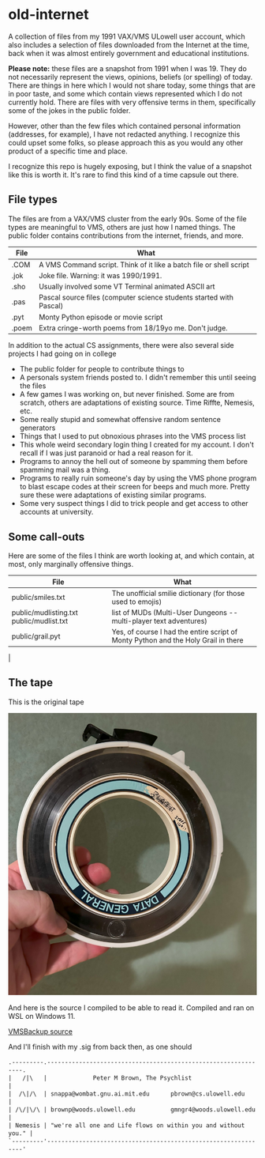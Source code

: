 # old-internet

A collection of files from my 1991 VAX/VMS ULowell user account, which also includes a selection of files downloaded from the Internet at the time, back when it was almost entirely government and educational institutions.

**Please note:** these files are a snapshot from 1991 when I was 19. They do not necessarily represent the views, opinions, beliefs (or spelling) of today. There are things in here which I would not share today, some things that are in poor taste, and some which contain views represented which I do not currently hold. There are files with very offensive terms in them, specifically some of the jokes in the public folder.

However, other than the few files which contained personal information (addresses, for example), I have not redacted anything. I recognize this could upset some folks, so please approach this as you would any other product of a specific time and place.

I recognize this repo is hugely exposing, but I think the value of a snapshot like this is worth it. It's rare to find this kind of a time capsule out there.

## File types

The files are from a VAX/VMS cluster from the early 90s. Some of the file types are meaningful to VMS, others are just how I named things. The public folder contains contributions from the internet, friends, and more.

| File | What |
| ---------------- | -------------- |
| .COM | A VMS Command script. Think of it like a batch file or shell script |
| .jok | Joke file. Warning: it was 1990/1991. |
| .sho | Usually involved some VT Terminal animated ASCII art |
| .pas | Pascal source files (computer science students started with Pascal) |
| .pyt | Monty Python episode or movie script |
| .poem | Extra cringe-worth poems from 18/19yo me. Don't judge. |

In addition to the actual CS assignments, there were also several side projects I had going on in college

* The public folder for people to contribute things to
* A personals system friends posted to. I didn't remember this until seeing the files
* A few games I was working on, but never finished. Some are from scratch, others are adaptations of existing source. Time Riffte, Nemesis, etc.
* Some really stupid and somewhat offensive random sentence generators
* Things that I used to put obnoxious phrases into the VMS process list
* This whole weird secondary login thing I created for my account. I don't recall if I was just paranoid or had a real reason for it.
* Programs to annoy the hell out of someone by spamming them before spamming mail was a thing.
* Programs to really ruin someone's day by using the VMS phone program to blast escape codes at their screen for beeps and much more. Pretty sure these were adaptations of existing similar programs.
* Some very suspect things I did to trick people and get access to other accounts at university.

## Some call-outs

Here are some of the files I think are worth looking at, and which contain, at most, only marginally offensive things.

| File | What |
| ---------------- | -------------- |
| public/smiles.txt | The unofficial smilie dictionary (for those used to emojis) |
| public/mudlisting.txt public/mudlist.txt | list of MUDs (Multi-User Dungeons -- multi-player text adventures) |
| public/grail.pyt | Yes, of course I had the entire script of Monty Python and the Holy Grail in there |
|


## The tape

This is the original tape

![9 Track VMS Backup Tape](tape.jpg)

And here is the source I compiled to be able to read it. Compiled and ran on WSL on Windows 11.

[VMSBackup source](https://github.com/kkaempf/vmsbackup)

And I'll finish with my .sig from back then, as one should

```
.---------.---------------------------------------------------------------.
|   /|\   |             Peter M Brown, The Psychlist                      |
|  /\|/\  | snappa@wombat.gnu.ai.mit.edu      pbrown@cs.ulowell.edu       |
| /\/|\/\ | brownp@woods.ulowell.edu          gmngr4@woods.ulowell.edu    |
| Nemesis | "we're all one and Life flows on within you and without you." |
`---------'---------------------------------------------------------------'
```